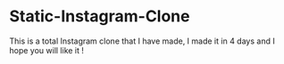 # Static-Instagram-Clone
This is a total Instagram clone that I have made, I made it in 4 days and I hope you will like it !
